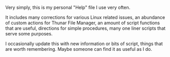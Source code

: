 Very simply, this is my personal "Help" file I use very often. 

It includes many corrections for various Linux related issues, an abundance of custom actions for Thunar File Manager, an amount of script functions that are useful, directions for simple procedures, many one liner scripts that serve some purposes.

I occasionally update this with new information or bits of script, things that are worth remembering.
Maybe someone can find it as useful as I do.

